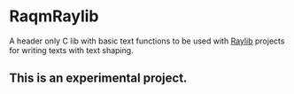 # RaqmRaylib

A header only C lib with basic text functions to be used with [Raylib](https://github.com/raysan5/raylib) projects for writing texts with text shaping.

## This is an experimental project.